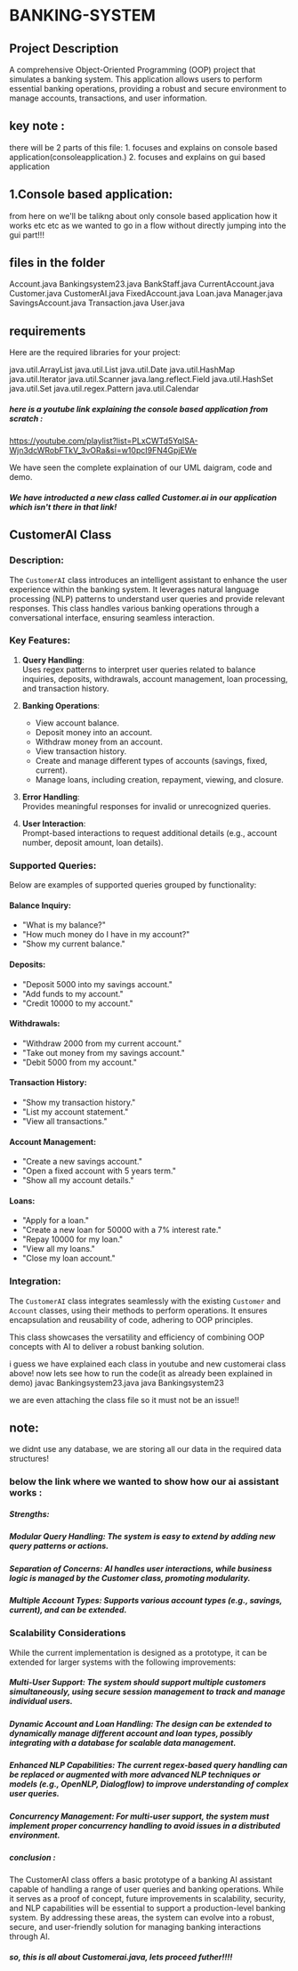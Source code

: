 # BANKING-SYSTEM
## Project Description
A comprehensive Object-Oriented Programming (OOP) project that simulates a banking system. This application allows users to perform essential banking operations, providing a robust and secure environment to manage accounts, transactions, and user information.

## key note :
  there will be 2 parts of this file:
      1. focuses and explains on console based application(consoleapplication.)
      2. focuses and explains on gui based application

## 1.Console based application:
from here on we'll be talikng about only console based application how it works etc etc as we wanted to go in a flow without directly jumping into the gui part!!!
## files in the folder
Account.java
Bankingsystem23.java
BankStaff.java
CurrentAccount.java
Customer.java
CustomerAI.java
FixedAccount.java
Loan.java
Manager.java
SavingsAccount.java
Transaction.java
User.java

## requirements
Here are the required libraries for your project:

java.util.ArrayList
java.util.List
java.util.Date
java.util.HashMap
java.util.Iterator
java.util.Scanner
java.lang.reflect.Field
java.util.HashSet
java.util.Set
java.util.regex.Pattern
java.util.Calendar

##### here is a youtube link explaining the console based application from scratch :
https://youtube.com/playlist?list=PLxCWTd5YqISA-Wjn3dcWRobFTkV_3vORa&si=w10pcI9FN4GpjEWe

We have seen the complete explaination of our UML daigram, code and demo.

##### We have introducted a new class called Customer.ai in our application which isn't there in that link!
## CustomerAI Class
### Description:
The `CustomerAI` class introduces an intelligent assistant to enhance the user experience within the banking system. It leverages natural language processing (NLP) patterns to understand user queries and provide relevant responses. This class handles various banking operations through a conversational interface, ensuring seamless interaction.

### Key Features:
1. **Query Handling**:  
   Uses regex patterns to interpret user queries related to balance inquiries, deposits, withdrawals, account management, loan processing, and transaction history.

2. **Banking Operations**:  
   - View account balance.  
   - Deposit money into an account.  
   - Withdraw money from an account.  
   - View transaction history.  
   - Create and manage different types of accounts (savings, fixed, current).  
   - Manage loans, including creation, repayment, viewing, and closure.  

3. **Error Handling**:  
   Provides meaningful responses for invalid or unrecognized queries.

4. **User Interaction**:  
   Prompt-based interactions to request additional details (e.g., account number, deposit amount, loan details).

### Supported Queries:
Below are examples of supported queries grouped by functionality:

#### Balance Inquiry:
- "What is my balance?"  
- "How much money do I have in my account?"  
- "Show my current balance."

#### Deposits:
- "Deposit 5000 into my savings account."  
- "Add funds to my account."  
- "Credit 10000 to my account."

#### Withdrawals:
- "Withdraw 2000 from my current account."  
- "Take out money from my savings account."  
- "Debit 5000 from my account."

#### Transaction History:
- "Show my transaction history."  
- "List my account statement."  
- "View all transactions."

#### Account Management:
- "Create a new savings account."  
- "Open a fixed account with 5 years term."  
- "Show all my account details."

#### Loans:
- "Apply for a loan."  
- "Create a new loan for 50000 with a 7% interest rate."  
- "Repay 10000 for my loan."  
- "View all my loans."  
- "Close my loan account."

### Integration:
The `CustomerAI` class integrates seamlessly with the existing `Customer` and `Account` classes, using their methods to perform operations. It ensures encapsulation and reusability of code, adhering to OOP principles.

This class showcases the versatility and efficiency of combining OOP concepts with AI to deliver a robust banking solution.

i guess we have explained each class in youtube and new customerai class above!
now lets see how to run the code(it as already been explained in demo)
javac Bankingsystem23.java
java Bankingsystem23

we are even attaching the class file so it must not be an issue!!

## note: 
we didnt use any database, we are storing all our data in the required data structures!

### below the link where we wanted to show how our ai assistant works :

##### Strengths:
##### Modular Query Handling: The system is easy to extend by adding new query patterns or actions.
##### Separation of Concerns: AI handles user interactions, while business logic is managed by the Customer class, promoting modularity.
##### Multiple Account Types: Supports various account types (e.g., savings, current), and can be extended.

### Scalability Considerations
While the current implementation is designed as a prototype, it can be extended for larger systems with the following improvements:

##### Multi-User Support: The system should support multiple customers simultaneously, using secure session management to track and manage individual users.

##### Dynamic Account and Loan Handling: The design can be extended to dynamically manage different account and loan types, possibly integrating with a database for scalable data management.

##### Enhanced NLP Capabilities: The current regex-based query handling can be replaced or augmented with more advanced NLP techniques or models (e.g., OpenNLP, Dialogflow) to improve understanding of complex user queries.

##### Concurrency Management: For multi-user support, the system must implement proper concurrency handling to avoid issues in a distributed environment.

##### conclusion :
The CustomerAI class offers a basic prototype of a banking AI assistant capable of handling a range of user queries and banking operations. While it serves as a proof of concept, future improvements in scalability, security, and NLP capabilities will be essential to support a production-level banking system. By addressing these areas, the system can evolve into a robust, secure, and user-friendly solution for managing banking interactions through AI.
##### so, this is all about Customerai.java, lets proceed futher!!!!
